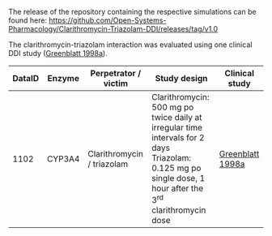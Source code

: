 The release of the repository containing the respective simulations can be found here:
https://github.com/Open-Systems-Pharmacology/Clarithromycin-Triazolam-DDI/releases/tag/v1.0

The clarithromycin-triazolam interaction was evaluated using one clinical DDI study ([Greenblatt 1998a](#4-References)).



| DataID | Enzyme | Perpetrator / victim       | Study design                                                 | Clinical study                    |
| ------ | ------ | -------------------------- | ------------------------------------------------------------ | --------------------------------- |
| 1102   | CYP3A4 | Clarithromycin / triazolam | Clarithromycin: 500 mg po twice daily at irregular time intervals for 2 days<br />Triazolam: 0.125 mg po single dose, 1 hour after the 3<sup>rd</sup> clarithromycin dose | [Greenblatt 1998a](#4-References) |

